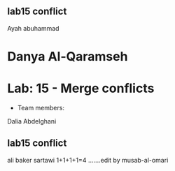 ## lab15 conflict
Ayah abuhammad

# Danya Al-Qaramseh
# Lab: 15 - Merge conflicts

 - Team members:

 Dalia Abdelghani 
 
## lab15 conflict

ali baker sartawi
1+1+1+1=4 .......edit by musab-al-omari

